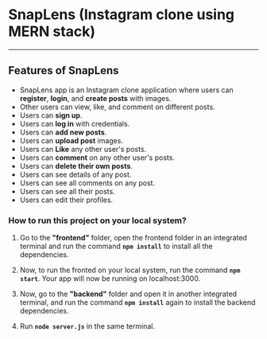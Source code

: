 # SnapLens (Instagram clone using MERN stack)

<hr>

## Features of SnapLens

- SnapLens app is an Instagram clone application where users can **register**, **login**, and
  **create posts** with images.
- Other users can view, like, and comment on different posts.
- Users can **sign up**.
- Users can **log in** with credentials.
- Users can **add new posts**.
- Users can **upload post** images.
- Users can **Like** any other user's posts.
- Users can **comment** on any other user's posts.
- Users can **delete their own posts**.
- Users can see details of any post.
- Users can see all comments on any post.
- Users can see all their posts.
- Users can edit their profiles.

### How to run this project on your local system?

1. Go to the **"frontend"** folder, open the frontend folder in an integrated terminal and run the command **`npm install`** to install all the dependencies.
2. Now, to run the fronted on your local system, run the command **`npm start`**. Your app will now be running on localhost:3000.

3. Now, go to the **"backend"** folder and open it in another integrated terminal, and run the command **`npm install`** again to install the backend dependencies.
4. Run **`node server.js`** in the same terminal.
